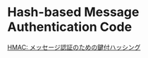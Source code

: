 # Hash-based Message Authentication Code

[HMAC: メッセージ認証のための鍵付ハッシング](https://www.nic.ad.jp/ja/tech/ipa/RFC2104JA.html)  
